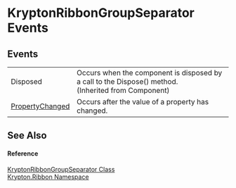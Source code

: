 # KryptonRibbonGroupSeparator Events




## Events
<table>
<tr>
<td>Disposed</td>
<td>Occurs when the component is disposed by a call to the Dispose() method.<br />(Inherited from Component)</td></tr>
<tr>
<td><a href="e511ab0a-d01d-338e-54b7-576c4052aed6.md">PropertyChanged</a></td>
<td>Occurs after the value of a property has changed.</td></tr>
</table>

## See Also


#### Reference
<a href="a28dca08-8c02-b07e-b02e-cf448749f76c.md">KryptonRibbonGroupSeparator Class</a>  
<a href="1e9bc734-cff9-e9b8-f013-94cdac669794.md">Krypton.Ribbon Namespace</a>  
